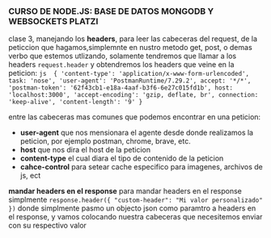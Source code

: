 ### CURSO DE NODE.JS: BASE DE DATOS MONGODB Y WEBSOCKETS PLATZI

clase 3, manejando los **headers**, para leer las cabeceras del request, de la peticcion que hagamos,simplemnte en nustro metodo get, post, o demas verbo que estemos utlizando, solamente
tendremos que llamar a los headers ```request.header``` y obtendremos los headers que veine en la peticion: ```js 
{
  'content-type': 'application/x-www-form-urlencoded',
  task: 'nose',
  'user-agent': 'PostmanRuntime/7.29.2',
  accept: '*/*',
  'postman-token': '62f43cb1-e18a-4aaf-b3f6-6e27c015fd1b',
  host: 'localhost:3000',
  'accept-encoding': 'gzip, deflate, br',
  connection: 'keep-alive',
  'content-length': '9'
} ```

entre las cabeceras mas comunes que podemos encontrar en una peticion: 
* **user-agent** que nos mensionara el agente desde donde realizamos la peticion, por ejemplo postman, chrome, brave, etc.
* **host** que nos dira el host de la peticion
* **content-type** el cual diara el tipo de contenido de la peticion
* **cahce-control** para setear cache especifico para imagenes, archivos de js, ect

**mandar headers en el response**
para mandar headers en el response simplmente ```response.header({
    "custom-header": "Mi valor personalizado"
})```
donde simplmente pasmo un objecto json como paramtro a headers en el response, y vamos colocando nuestra cabeceras que necesitemos enviar con su respectivo valor